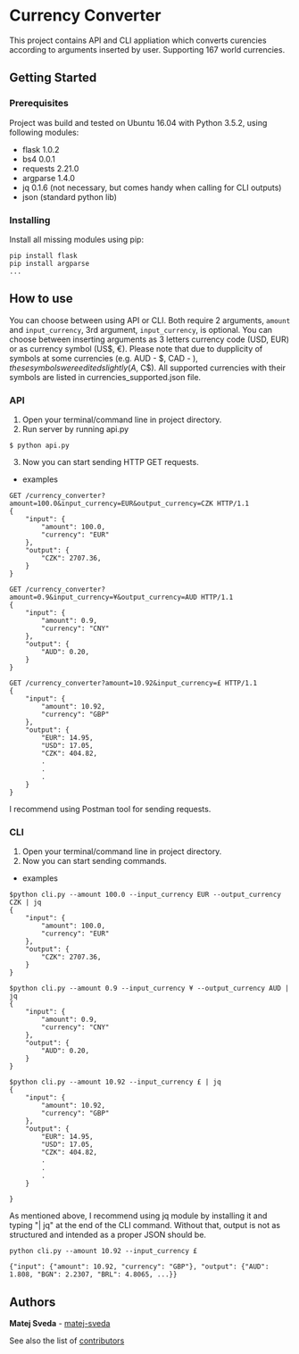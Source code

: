 # Currency Converter

This project contains API and CLI appliation which converts curencies according to arguments inserted by user.
Supporting 167 world currencies.

## Getting Started

### Prerequisites

Project was build and tested on Ubuntu 16.04 with Python 3.5.2, using following modules:

- flask 1.0.2
- bs4 0.0.1
- requests 2.21.0
- argparse 1.4.0
- jq 0.1.6 (not necessary, but comes handy when calling for CLI outputs)
- json (standard python lib)

### Installing

Install all missing modules using pip:
```
pip install flask
pip install argparse
...
```

## How to use

You can choose between using API or CLI. 
Both require 2 arguments, `amount` and `input_currency`, 3rd argument, `input_currency`, is optional. You can choose between inserting arguments as 3 letters currency code (USD, EUR) or as currency symbol (US$, €). 
Please note that due to dupplicity of symbols at some currencies (e.g. AUD - $, CAD - $), these symbols were edited slightly (A$, C$). All supported currencies with their symbols are listed in currencies_supported.json file.

### API

1. Open your terminal/command line in project directory.
2. Run server by running api.py
```
$ python api.py

```
3. Now you can start sending HTTP GET requests.

- examples

```
GET /currency_converter?amount=100.0&input_currency=EUR&output_currency=CZK HTTP/1.1
{
    "input": {
        "amount": 100.0,
        "currency": "EUR"
    },
    "output": {
        "CZK": 2707.36, 
    }
}
```
```
GET /currency_converter?amount=0.9&input_currency=¥&output_currency=AUD HTTP/1.1
{
    "input": {
        "amount": 0.9,
        "currency": "CNY"
    },
    "output": {
        "AUD": 0.20, 
    }
}
```
```
GET /currency_converter?amount=10.92&input_currency=£ HTTP/1.1
{
    "input": {
        "amount": 10.92,
        "currency": "GBP"
    },
    "output": {
        "EUR": 14.95,
        "USD": 17.05,
        "CZK": 404.82,
        .
        .
        .
    }
}
```

I recommend using Postman tool for sending requests.

### CLI 

1. Open your terminal/command line in project directory.
2. Now you can start sending commands.

- examples

```
$python cli.py --amount 100.0 --input_currency EUR --output_currency CZK | jq
{
    "input": {
        "amount": 100.0,
        "currency": "EUR"
    },
    "output": {
        "CZK": 2707.36, 
    }
}
```
```
$python cli.py --amount 0.9 --input_currency ¥ --output_currency AUD | jq
{
    "input": {
        "amount": 0.9,
        "currency": "CNY"
    },
    "output": {
        "AUD": 0.20, 
    }
}
```
```
$python cli.py --amount 10.92 --input_currency £ | jq
{
    "input": {
        "amount": 10.92,
        "currency": "GBP"
    },
    "output": {
        "EUR": 14.95,
        "USD": 17.05,
        "CZK": 404.82,
        .
        .
        .
    }
  
}
```
As mentioned above, I recommend using jq module by installing it and typing "| jq" at the end of the CLI command. Without that, output is not as     structured and intended as a proper JSON should be.

```
python cli.py --amount 10.92 --input_currency £ 

{"input": {"amount": 10.92, "currency": "GBP"}, "output": {"AUD": 1.808, "BGN": 2.2307, "BRL": 4.8065, ...}}
```



## Authors

**Matej Sveda** - [matej-sveda](https://github.com/matej-sveda)

See also the list of [contributors](https://github.com/matej-sveda/currency_converter-Kiwi/graphs/contributors)
